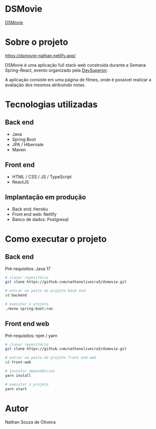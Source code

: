 # DSMovie

[DSMovie](https://dsmovie-nathan.netlify.app/ "Acesse ---> DSMovie")


# Sobre o projeto

https://dsmovie-nathan.netlify.app/

DSMovie é uma aplicação full stack web construída durante a Semana Spring-React, evento organizado pela [DevSuperior](https://devsuperior.com "Site da DevSuperior").

A aplicação consiste em uma página de filmes, onde é possível realizar a avaliação dos mesmos atribuindo notas.

# Tecnologias utilizadas
## Back end
- Java
- Spring Boot
- JPA / Hibernate
- Maven
## Front end
- HTML / CSS / JS / TypeScript
- ReactJS
## Implantação em produção
- Back end: Heroku
- Front end web: Netlify
- Banco de dados: Postgresql

# Como executar o projeto

## Back end
Pré-requisitos: Java 17

```bash
# clonar repositório
git clone https://github.com/nathanoliveira3/dsmovie.git

# entrar na pasta do projeto back end
cd backend

# executar o projeto
./mvnw spring-boot:run
```

## Front end web
Pré-requisitos: npm / yarn

```bash
# clonar repositório
git clone https://github.com/nathanoliveira3/dsmovie.git

# entrar na pasta do projeto front end web
cd front-web

# instalar dependências
yarn install

# executar o projeto
yarn start
```

# Autor

Nathan Souza de Oliveira
